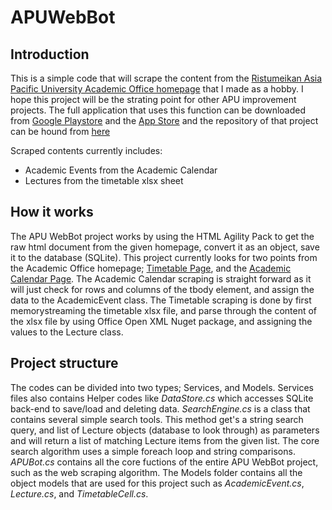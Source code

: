 
# APUWebBot

## Introduction

This is a simple code that will scrape the content from the [Ristumeikan Asia Pacific University Academic Office homepage](http://en.apu.ac.jp/academic/) that I made as a hobby. I hope this project will be the strating point for other APU improvement projects.
The full application that uses this function can be downloaded from [Google Playstore](https://play.google.com/store/apps/details?id=com.TeamSTEP.APU_Calendar) and the [App Store](https://itunes.apple.com/us/app/apu-calendar/id1448344035?mt=8) and the repository of that project can be hound from [here](https://github.com/hoonsubin/APUCalendar)

Scraped contents currently includes:
 - Academic Events from the Academic Calendar
 - Lectures from the timetable xlsx sheet

## How it works

The APU WebBot project works by using the HTML Agility Pack to get the raw html document from the given homepage, convert it as an object, save it to the database (SQLite).
This project currently looks for two points from the Academic Office homepage; [Timetable Page](http://en.apu.ac.jp/academic/page/content0186.html/), and the [Academic Calendar Page](http://en.apu.ac.jp/academic/page/content0309.html/).
The Academic Calendar scraping is straight forward as it will just check for rows and columns of the tbody element, and assign the data to the AcademicEvent class.
The Timetable scraping is done by first memorystreaming the timetable xlsx file, and parse through the content of the xlsx file by using Office Open XML Nuget package, and assigning the values to the Lecture class.

## Project structure

The codes can be divided into two types; Services, and Models.
Services files also contains Helper codes like *DataStore.cs* which accesses SQLite back-end to save/load and deleting data.
*SearchEngine.cs* is a class that contains several simple search tools. This method get's a string search query, and list of Lecture objects (database to look through) as parameters and will return a list of matching Lecture items from the given list. The core search algorithm uses a simple foreach loop and string comparisons.
*APUBot.cs* contains all the core fuctions of the entire APU WebBot project, such as the web scraping algorithm.
The Models folder contains all the object models that are used for this project such as *AcademicEvent.cs*, *Lecture.cs*, and *TimetableCell.cs*.
